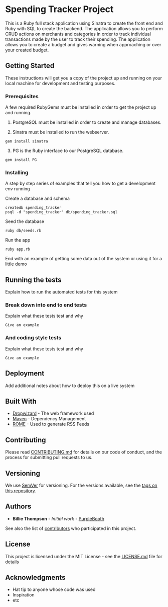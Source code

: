 # Spending Tracker Project

This is a Ruby full stack application using Sinatra to create the front end and Ruby with SQL to create the backend. The application allows you to perform CRUD actions on merchants and categories in order to track individual transactions made by the user to track their spending. The application allows you to create a budget and gives warning when approaching or over your created budget.

## Getting Started

These instructions will get you a copy of the project up and running on your local machine for development and testing purposes.

### Prerequisites

A few required RubyGems must be installed in order to get the project up and running.

1. PostgreSQL must be installed in order to create and manage databases.

2. Sinatra must be installed to run the webserver.

```
gem install sinatra
```

3. PG is the Ruby interface to our PostgreSQL database.

```
gem install PG
```

### Installing

A step by step series of examples that tell you how to get a development env running

Create a database and schema

```
createdb spending_tracker
psql -d "spending_tracker" db/spending_tracker.sql
```

Seed the database

```
ruby db/seeds.rb
```

Run the app

```
ruby app.rb
```

End with an example of getting some data out of the system or using it for a little demo

## Running the tests

Explain how to run the automated tests for this system

### Break down into end to end tests

Explain what these tests test and why

```
Give an example
```

### And coding style tests

Explain what these tests test and why

```
Give an example
```

## Deployment

Add additional notes about how to deploy this on a live system

## Built With

* [Dropwizard](http://www.dropwizard.io/1.0.2/docs/) - The web framework used
* [Maven](https://maven.apache.org/) - Dependency Management
* [ROME](https://rometools.github.io/rome/) - Used to generate RSS Feeds

## Contributing

Please read [CONTRIBUTING.md](https://gist.github.com/PurpleBooth/b24679402957c63ec426) for details on our code of conduct, and the process for submitting pull requests to us.

## Versioning

We use [SemVer](http://semver.org/) for versioning. For the versions available, see the [tags on this repository](https://github.com/your/project/tags). 

## Authors

* **Billie Thompson** - *Initial work* - [PurpleBooth](https://github.com/PurpleBooth)

See also the list of [contributors](https://github.com/your/project/contributors) who participated in this project.

## License

This project is licensed under the MIT License - see the [LICENSE.md](LICENSE.md) file for details

## Acknowledgments

* Hat tip to anyone whose code was used
* Inspiration
* etc
